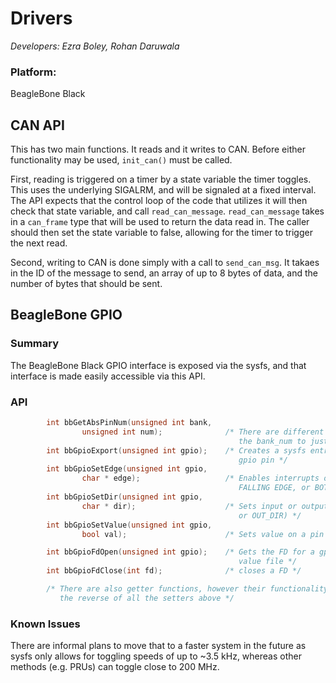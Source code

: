 # Drivers
*Developers: Ezra Boley, Rohan Daruwala*

### Platform:
BeagleBone Black


## CAN API
This has two main functions. It reads and it writes to CAN. Before either functionality may be used, `init_can()` must be called.
    
First, reading is triggered on a timer by a state variable the timer toggles. 
This uses the underlying SIGALRM, and will be signaled at a fixed interval. The API expects that the control loop of the code that  utilizes it will then check that state variable, and call `read_can_message`. 
`read_can_message` takes in a `can_frame` type that will be used to return the data read in. The caller should then set the state variable to false, allowing for the timer to trigger the next read. 
    
Second, writing to CAN is done simply with a call to `send_can_msg`. It takaes in the ID of the message to send, an array of up to 8 bytes of data, and the number of bytes that should be sent. 

## BeagleBone GPIO

### Summary

The BeagleBone Black GPIO interface is exposed via the sysfs, and that
    interface is made easily accessible via this API.

### API

```C
        int bbGetAbsPinNum(unsigned int bank,
                unsigned int num);              /* There are different naming conventions, this converts
                                                   the bank_num to just an abs value */
        int bbGpioExport(unsigned int gpio);    /* Creates a sysfs entry for the
                                                   gpio pin */
        int bbGpioSetEdge(unsigned int gpio,
                char * edge);                   /* Enables interrupts on an edge for a pin (RISING_EDGE,
                                                   FALLING EDGE, or BOTH_EDGE) */
        int bbGpioSetDir(unsigned int gpio,
                char * dir);                    /* Sets input or output (IN_DIR
                                                   or OUT_DIR) */
        int bbGpioSetValue(unsigned int gpio,
                bool val);                      /* Sets value on a pin */

        int bbGpioFdOpen(unsigned int gpio);    /* Gets the FD for a gpio pins
                                                   value file */
        int bbGpioFdClose(int fd);              /* closes a FD */

        /* There are also getter functions, however their functionality is just
           the reverse of all the setters above */
```

### Known Issues

There are informal plans to move that to a faster system in the future as
sysfs only allows for toggling speeds of up to ~3.5 kHz, whereas other
methods (e.g. PRUs) can toggle close to 200 MHz.
